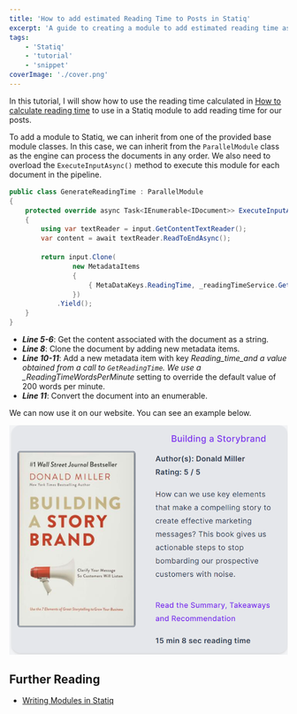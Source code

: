 ```yaml
---
title: 'How to add estimated Reading Time to Posts in Statiq'
excerpt: 'A guide to creating a module to add estimated reading time as metadata for posts in websites created with Statiq'
tags:
    - 'Statiq'
    - 'tutorial'
    - 'snippet'
coverImage: './cover.png'
---
```


In this tutorial, I will show how to use the reading time calculated in [How to calculate reading time](./calculate-reading-time) to use in a Statiq module to add reading time for our posts.

To add a module to Statiq, we can inherit from one of the provided base module classes. In this case, we can inherit from the `ParallelModule` class as the engine can process the documents in any order. We also need to overload the `ExecuteInputAsync()` method to execute this module for each document in the pipeline.

```csharp
public class GenerateReadingTime : ParallelModule
{
    protected override async Task<IEnumerable<IDocument>> ExecuteInputAsync(IDocument input, IExecutionContext context)
    {
        using var textReader = input.GetContentTextReader();
        var content = await textReader.ReadToEndAsync();

        return input.Clone(
                new MetadataItems
                {
                    { MetaDataKeys.ReadingTime, _readingTimeService.GetReadingTime(content, context.GetInt("ReadingTimeWordsPerMinute", 200)) }
                })
            .Yield();
    }
}
```

-   **_Line 5-6_**: Get the content associated with the document as a string.
-   **_Line 8_**: Clone the document by adding new metadata items.
-   **_Line 10-11_**: Add a new metadata item with key _Reading_time_and a value obtained from a call to `GetReadingTime`. We use a \_ReadingTimeWordsPerMinute_ setting to override the default value of 200 words per minute.
-   **_Line 11_**: Convert the document into an enumerable.

We can now use it on our website. You can see an example below.

![Reading time example](./cover_orig.png)

## Further Reading

-   [Writing Modules in Statiq](https://www.statiq.dev/framework/pipelines/modules/writing-modules)
